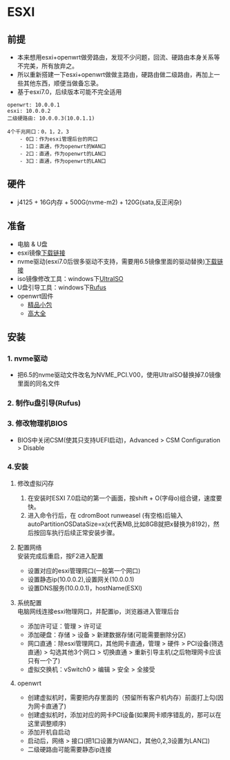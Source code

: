 # ESXI

## 前提
- 本来想用esxi+openwrt做旁路由，发现不少问题，回流、硬路由本身关系等不完美，所有放弃之。   
- 所以重新搭建一下esxi+openwrt做做主路由，硬路由做二级路由，再加上一些其他东西，顺便当做备忘录。
- 基于esxi7.0，后续版本可能不完全适用
```
openwrt: 10.0.0.1
esxi: 10.0.0.2
二级硬路由: 10.0.0.3(10.0.1.1)

4个千兆网口：0，1，2，3
    - 0口：作为esxi管理后台的网口
    - 1口：直通，作为openwrt的WAN口
    - 2口：直通，作为openwrt的LAN口
    - 3口：直通，作为openwrt的LAN口
```

## 硬件
- j4125 + 16G内存 + 500G(nvme-m2) + 120G(sata,反正闲杂)

## 准备
- 电脑 & U盘
- esxi镜像[下载链接](https://my.vmware.com/zh/web/vmware/evalcenter?p=vsphere-eval-7)
- nvme驱动(esxi7.0后很多驱动不支持，需要用6.5镜像里面的驱动替换)[下载链接](TODO)
- iso镜像修改工具：windows下[UltraISO](https://www.ultraiso.com/)
- U盘引导工具：windows下[Rufus](https://rufus.ie/zh/)
- openwrt固件
    - [精品小包](https://drive.google.com/open?id=1eyIxVfyzO4nyzaT1sSr6xWf50_5YJN7g)
    - [高大全](https://drive.google.com/drive/folders/1PsS3c0P7a4A4KY8plQg4Fla8ZI-PGBb1?usp=sharing)

## 安装

### 1. nvme驱动
- 把6.5的nvme驱动文件改名为NVME_PCI.V00，使用UltraISO替换掉7.0镜像里面的同名文件

### 2. 制作u盘引导(Rufus)

### 3. 修改物理机BIOS
- BIOS中关闭CSM(使其只支持UEFI启动)，Advanced > CSM Configuration > Disable

### 4.安装
1. 修改虚拟闪存
    1. 在安装时ESXI 7.0启动的第一个画面，按shift + O(字母o)组合键，速度要快。
    2. 进入命令行后，在 cdromBoot runweasel (有空格)后输入autoPartitionOSDataSize=x(x代表MB,比如8GB就把x替换为8192)，然后按回车执行后续正常安装步骤。

2. 配置网络   
安装完成后重启，按F2进入配置
    - 设置对应的esxi管理网口(一般第一个网口)
    - 设置静态ip(10.0.0.2),设置网关(10.0.0.1)
    - 设置DNS服务(10.0.0.1)，hostName(ESXI)

3. 系统配置  
电脑网线连接esxi物理网口，并配置ip，浏览器进入管理后台
    - 添加许可证：管理 > 许可证
    - 添加硬盘：存储 > 设备 > 新建数据存储(可能需要删除分区)
    - 网口直通：除esxi管理网口，其他网卡直通，管理 > 硬件 > PCI设备(筛选直通) > 勾选其他3个网口 > 切换直通 > 重新引导主机(之后物理网卡应该只有一个了)
    - 虚拟交换机：vSwitch0 > 编辑 > 安全 > 全接受

4. openwrt
    - 创建虚拟机时，需要把内存里面的（预留所有客户机内存）前面打上勾(因为网卡直通了)
    - 创建虚拟机时，添加对应的网卡PCI设备(如果网卡顺序错乱的，那可以在这里调整顺序)
    - 添加开机自启动
    - 启动后，网络 > 接口(把1口设置为WAN口，其他0,2,3设置为LAN口)
    - 二级硬路由可能需要静态ip连接


